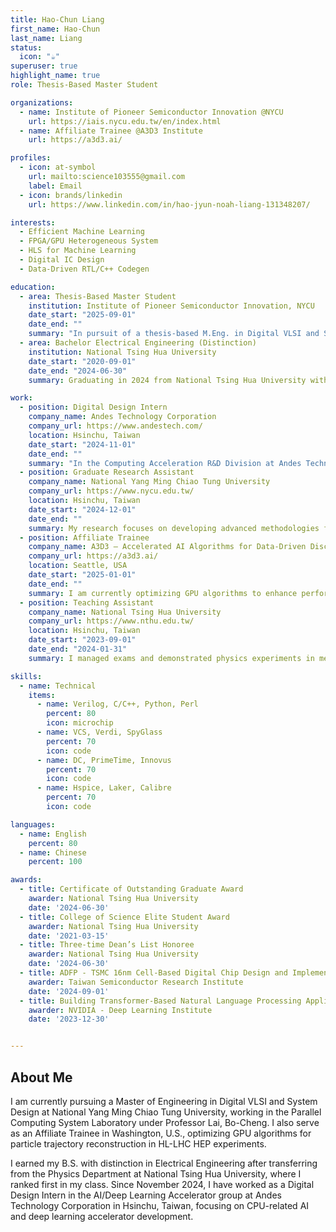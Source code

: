 ```yaml
---
title: Hao-Chun Liang
first_name: Hao-Chun
last_name: Liang
status:
  icon: "☕️"
superuser: true
highlight_name: true
role: Thesis-Based Master Student

organizations:
  - name: Institute of Pioneer Semiconductor Innovation @NYCU
    url: https://iais.nycu.edu.tw/en/index.html
  - name: Affiliate Trainee @A3D3 Institute
    url: https://a3d3.ai/

profiles:
  - icon: at-symbol
    url: mailto:science103555@gmail.com
    label: Email
  - icon: brands/linkedin
    url: https://www.linkedin.com/in/hao-jyun-noah-liang-131348207/

interests:
  - Efficient Machine Learning
  - FPGA/GPU Heterogeneous System 
  - HLS for Machine Learning 
  - Digital IC Design
  - Data-Driven RTL/C++ Codegen

education:
  - area: Thesis-Based Master Student
    institution: Institute of Pioneer Semiconductor Innovation, NYCU
    date_start: "2025-09-01"
    date_end: ""
    summary: "In pursuit of a thesis-based M.Eng. in Digital VLSI and System Design at National Yang Ming Chiao Tung University, I serve as a graduate research assistant in Professor Bo-Cheng Lai’s Parallel Computing System Laboratory."
  - area: Bachelor Electrical Engineering (Distinction)
    institution: National Tsing Hua University
    date_start: "2020-09-01"
    date_end: "2024-06-30"
    summary: Graduating in 2024 from National Tsing Hua University with a B.Sc. in Electrical Engineering, I was honored with the Certificate of Outstanding Graduate Award for academic excellence and achieved a cumulative GPA of 4.10/4.30.

work:
  - position: Digital Design Intern
    company_name: Andes Technology Corporation
    company_url: https://www.andestech.com/
    location: Hsinchu, Taiwan
    date_start: "2024-11-01"
    date_end: ""
    summary: "In the Computing Acceleration R&D Division at Andes Technology, I designed and implemented a fully automated, end-to-end workflow—combining CSV interfaces, Python scripts, and templated generators—to produce RTL code, C drivers, and detailed register-file datasheets. This system virtually eliminated manual errors and dramatically accelerated delivery across multiple design configurations. To boost the deep-learning accelerator’s performance and area efficiency, I re-architected its matrix-multiplication adder tree by cascading carry-sum adders in ascending bit-width order, thereby reducing overall gate count. For cycle-accurate power analysis, I created functional-pass bitmaps for the software team, enabling cycle-based power modeling on our neural-network benchmarks. After collecting cycle-count tables, I merged them with gate-toggle data—extracted from full-utilization power-pattern simulations—to perform a fine-grained analysis. Finally, by scaling activity factors over the total cycle time, I translated these combined metrics into precise average dynamic-power estimates for vendors."
  - position: Graduate Research Assistant
    company_name: National Yang Ming Chiao Tung University
    company_url: https://www.nycu.edu.tw/
    location: Hsinchu, Taiwan
    date_start: "2024-12-01"
    date_end: ""
    summary: My research focuses on developing advanced methodologies for intelligent computing, with an emphasis on hardware-software co-acceleration and heterogeneous platform integrating FPGA and GPU.
  - position: Affiliate Trainee
    company_name: A3D3 – Accelerated AI Algorithms for Data-Driven Discovery
    company_url: https://a3d3.ai/
    location: Seattle, USA
    date_start: "2025-01-01"
    date_end: ""
    summary: I am currently optimizing GPU algorithms to enhance performance and address computational challenges in particle trajectory reconstruction for the High-Luminosity Large Hadron Collider (HL-LHC) in High-Energy Physics (HEP) experiments. By leveraging advanced GPU platforms, I drive significant improvements in real-time data processing and reconstruction.
  - position: Teaching Assistant
    company_name: National Tsing Hua University
    company_url: https://www.nthu.edu.tw/
    location: Hsinchu, Taiwan
    date_start: "2023-09-01"
    date_end: "2024-01-31"
    summary: I managed exams and demonstrated physics experiments in mechanics, thermodynamics and wave phenomena by preparing materials, setting up and calibrating equipment, and teaching the procedures. I guided students through each experiment, answered their questions and clarified concepts to strengthen both their theoretical knowledge and practical skills. Afterward, I evaluated their lab reports and provided constructive feedback to support their improvement. I also coordinated the experimental schedule and worked closely with faculty to optimize laboratory sessions and enhance the overall learning experience. Throughout this role, I deepened my understanding of teaching methodologies and honed my oral communication and instructional abilities, which are vital for engaging students effectively.

skills:
  - name: Technical
    items:
      - name: Verilog, C/C++, Python, Perl
        percent: 80
        icon: microchip
      - name: VCS, Verdi, SpyGlass
        percent: 70
        icon: code
      - name: DC, PrimeTime, Innovus
        percent: 70
        icon: code
      - name: Hspice, Laker, Calibre
        percent: 70
        icon: code

languages:
  - name: English
    percent: 80
  - name: Chinese
    percent: 100

awards:
  - title: Certificate of Outstanding Graduate Award
    awarder: National Tsing Hua University
    date: '2024-06-30'
  - title: College of Science Elite Student Award
    awarder: National Tsing Hua University
    date: '2021-03-15'
  - title: Three-time Dean’s List Honoree
    awarder: National Tsing Hua University
    date: '2024-06-30'
  - title: ADFP - TSMC 16nm Cell-Based Digital Chip Design and Implementation
    awarder: Taiwan Semiconductor Research Institute
    date: '2024-09-01'
  - title: Building Transformer-Based Natural Language Processing Applications
    awarder: NVIDIA - Deep Learning Institute
    date: '2023-12-30'


---
```


## About Me

I am currently pursuing a Master of Engineering in Digital VLSI and System Design at National Yang Ming Chiao Tung University, working in the Parallel Computing System Laboratory under Professor Lai, Bo-Cheng. I also serve as an Affiliate Trainee in Washington, U.S., optimizing GPU algorithms for particle trajectory reconstruction in HL-LHC HEP experiments.

I earned my B.S. with distinction in Electrical Engineering after transferring from the Physics Department at National Tsing Hua University, where I ranked first in my class. Since November 2024, I have worked as a Digital Design Intern in the AI/Deep Learning Accelerator group at Andes Technology Corporation in Hsinchu, Taiwan, focusing on CPU-related AI and deep learning accelerator development.
